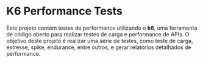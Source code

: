 # K6 Performance Tests

Este projeto contém testes de performance utilizando o **k6**, uma ferramenta de código aberto para realizar testes de carga e performance de APIs. O objetivo deste projeto é realizar uma série de testes, como teste de carga, estresse, spike, endurance, entre outros, e gerar relatórios detalhados de performance.
